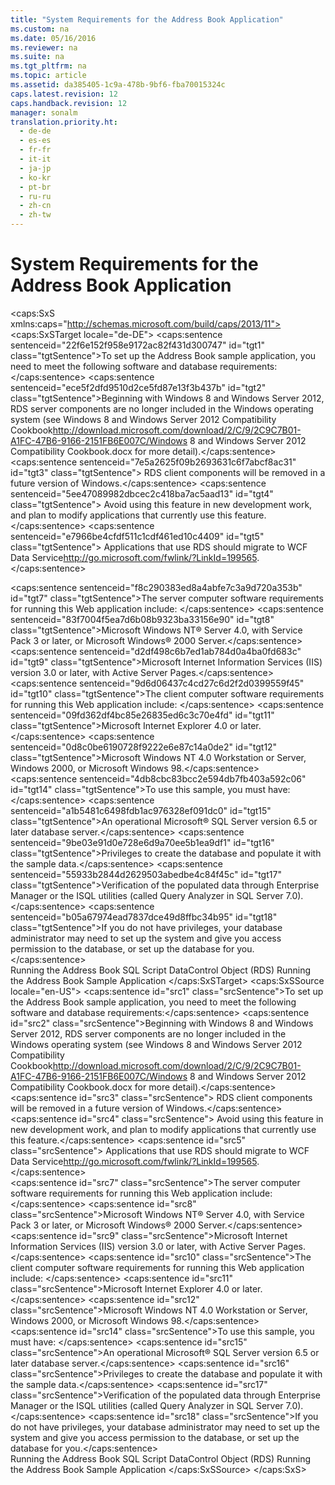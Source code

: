 ```yaml
---
title: "System Requirements for the Address Book Application"
ms.custom: na
ms.date: 05/16/2016
ms.reviewer: na
ms.suite: na
ms.tgt_pltfrm: na
ms.topic: article
ms.assetid: da385405-1c9a-478b-9bf6-fba70015324c
caps.latest.revision: 12
caps.handback.revision: 12
manager: sonalm
translation.priority.ht: 
  - de-de
  - es-es
  - fr-fr
  - it-it
  - ja-jp
  - ko-kr
  - pt-br
  - ru-ru
  - zh-cn
  - zh-tw
---
```

# System Requirements for the Address Book Application
<?xml version="1.0" encoding="utf-8"?>
<caps:SxS xmlns:caps="http://schemas.microsoft.com/build/caps/2013/11">
  <caps:SxSTarget locale="de-DE">
    <developerConceptualDocument xsi:schemaLocation="http://ddue.schemas.microsoft.com/authoring/2003/5 http://dduestorage.blob.core.windows.net/ddueschema/developer.xsd" xmlns="http://ddue.schemas.microsoft.com/authoring/2003/5" xmlns:xlink="http://www.w3.org/1999/xlink" xmlns:xsi="http://www.w3.org/2001/XMLSchema-instance">
      <introduction>
        <para>
          <caps:sentence sentenceid="22f6e152f958e9172ac82f431d300747" id="tgt1" class="tgtSentence">To set up the Address Book sample application, you need to meet the following software and database requirements:</caps:sentence>
        </para>
        <alert class="important">
          <para>
            <caps:sentence sentenceid="ece5f2dfd9510d2ce5fd87e13f3b437b" id="tgt2" class="tgtSentence">Beginning with Windows 8 and Windows Server 2012, RDS server components are no longer included in the Windows operating system (see Windows 8 and <externalLink><linkText>Windows Server 2012 Compatibility Cookbook</linkText><linkUri>http://download.microsoft.com/download/2/C/9/2C9C7B01-A1FC-47B6-9166-2151FB6E007C/Windows 8 and Windows Server 2012 Compatibility Cookbook.docx</linkUri></externalLink> for more detail).</caps:sentence>
            <caps:sentence sentenceid="7e5a2625f09b2693631c6f7abcf8ac31" id="tgt3" class="tgtSentence"> RDS client components will be removed in a future version of Windows.</caps:sentence>
            <caps:sentence sentenceid="5ee47089982dbcec2c418ba7ac5aad13" id="tgt4" class="tgtSentence"> Avoid using this feature in new development work, and plan to modify applications that currently use this feature.</caps:sentence>
            <caps:sentence sentenceid="e7966be4cfdf511c1cdf461ed10c4409" id="tgt5" class="tgtSentence"> Applications that use RDS should migrate to <externalLink><linkText>WCF Data Service</linkText><linkUri>http://go.microsoft.com/fwlink/?LinkId=199565</linkUri></externalLink>.</caps:sentence>
          </para>
        </alert>
      </introduction>
      <section>
        <title>
          <caps:sentence sentenceid="674593793bab8c222fa55ee830059d29" id="tgt6" class="tgtSentence">Software Requirements</caps:sentence>
        </title>
        <content>
          <para>
            <caps:sentence sentenceid="f8c290383ed8a4abfe7c3a9d720a353b" id="tgt7" class="tgtSentence">The server computer software requirements for running this Web application include:  </caps:sentence>
          </para>
          <list class="bullet">
            <listItem>
              <para>
                <caps:sentence sentenceid="83f7004f5ea7d6b08b9323ba33156e90" id="tgt8" class="tgtSentence">Microsoft Windows NT® Server 4.0, with Service Pack 3 or later, or Microsoft Windows® 2000 Server.</caps:sentence>
              </para>
            </listItem>
            <listItem>
              <para>
                <caps:sentence sentenceid="d2df498c6b7ed1ab784d0a4ba0fd683c" id="tgt9" class="tgtSentence">Microsoft Internet Information Services (IIS) version 3.0 or later, with Active Server Pages.</caps:sentence>
              </para>
            </listItem>
          </list>
          <para>
            <caps:sentence sentenceid="9d6d06437c4cd27c6d2f2d0399559f45" id="tgt10" class="tgtSentence">The client computer software requirements for running this Web application include:  </caps:sentence>
          </para>
          <list class="bullet">
            <listItem>
              <para>
                <caps:sentence sentenceid="09fd362df4bc85e26835ed6c3c70e4fd" id="tgt11" class="tgtSentence">Microsoft Internet Explorer 4.0 or later.</caps:sentence>
              </para>
            </listItem>
            <listItem>
              <para>
                <caps:sentence sentenceid="0d8c0be6190728f9222e6e87c14a0de2" id="tgt12" class="tgtSentence">Microsoft Windows NT 4.0 Workstation or Server, Windows 2000, or Microsoft Windows 98.</caps:sentence>
              </para>
            </listItem>
          </list>
        </content>
      </section>
      <section>
        <title>
          <caps:sentence sentenceid="11a74a00e5cfb28d4862ecd9d77b6283" id="tgt13" class="tgtSentence">Database Requirements</caps:sentence>
        </title>
        <content>
          <para>
            <caps:sentence sentenceid="4db8cbc83bcc2e594db7fb403a592c06" id="tgt14" class="tgtSentence">To use this sample, you must have:  </caps:sentence>
          </para>
          <list class="bullet">
            <listItem>
              <para>
                <caps:sentence sentenceid="a1b5481c6498fdb1ac976328ef091dc0" id="tgt15" class="tgtSentence">An operational Microsoft® SQL Server version 6.5 or later database server.</caps:sentence>
              </para>
            </listItem>
            <listItem>
              <para>
                <caps:sentence sentenceid="9be03e91d0e728e6d9a70ee5b1ea9df1" id="tgt16" class="tgtSentence">Privileges to create the database and populate it with the sample data.</caps:sentence>
              </para>
            </listItem>
            <listItem>
              <para>
                <caps:sentence sentenceid="55933b2844d2629503abedbe4c84f45c" id="tgt17" class="tgtSentence">Verification of the populated data through Enterprise Manager or the ISQL utilities (called Query Analyzer in SQL Server 7.0).</caps:sentence>
              </para>
            </listItem>
          </list>
          <para>
            <caps:sentence sentenceid="b05a67974ead7837dce49d8ffbc34b95" id="tgt18" class="tgtSentence">If you do not have privileges, your database administrator may need to set up the system and give you access permission to the database, or set up the database for you.</caps:sentence>
          </para>
        </content>
      </section>
      <relatedTopics>
        <link xlink:href="409b3f8b-0ced-4867-acbe-b245dcdf6702">Running the Address Book SQL Script</link>
        <link xlink:href="d85ea4fc-451c-436e-97b8-58f92b149dd0">DataControl Object (RDS)</link>
        <link xlink:href="3a2644e9-d634-4ae6-a5b7-13fb7b317ec7">Running the Address Book Sample Application</link>
      </relatedTopics>
    </developerConceptualDocument>
  </caps:SxSTarget>
  <caps:SxSSource locale="en-US">
    <developerConceptualDocument xsi:schemaLocation="http://ddue.schemas.microsoft.com/authoring/2003/5 http://dduestorage.blob.core.windows.net/ddueschema/developer.xsd" xmlns="http://ddue.schemas.microsoft.com/authoring/2003/5" xmlns:xlink="http://www.w3.org/1999/xlink" xmlns:xsi="http://www.w3.org/2001/XMLSchema-instance">
      <introduction>
        <para>
          <caps:sentence id="src1" class="srcSentence">To set up the Address Book sample application, you need to meet the following software and database requirements:</caps:sentence>
        </para>
        <alert class="important">
          <para>
            <caps:sentence id="src2" class="srcSentence">Beginning with Windows 8 and Windows Server 2012, RDS server components are no longer included in the Windows operating system (see Windows 8 and <externalLink><linkText>Windows Server 2012 Compatibility Cookbook</linkText><linkUri>http://download.microsoft.com/download/2/C/9/2C9C7B01-A1FC-47B6-9166-2151FB6E007C/Windows 8 and Windows Server 2012 Compatibility Cookbook.docx</linkUri></externalLink> for more detail).</caps:sentence>
            <caps:sentence id="src3" class="srcSentence"> RDS client components will be removed in a future version of Windows.</caps:sentence>
            <caps:sentence id="src4" class="srcSentence"> Avoid using this feature in new development work, and plan to modify applications that currently use this feature.</caps:sentence>
            <caps:sentence id="src5" class="srcSentence"> Applications that use RDS should migrate to <externalLink><linkText>WCF Data Service</linkText><linkUri>http://go.microsoft.com/fwlink/?LinkId=199565</linkUri></externalLink>.</caps:sentence>
          </para>
        </alert>
      </introduction>
      <section>
        <title>
          <caps:sentence id="src6" class="srcSentence">Software Requirements</caps:sentence>
        </title>
        <content>
          <para>
            <caps:sentence id="src7" class="srcSentence">The server computer software requirements for running this Web application include:  </caps:sentence>
          </para>
          <list class="bullet">
            <listItem>
              <para>
                <caps:sentence id="src8" class="srcSentence">Microsoft Windows NT® Server 4.0, with Service Pack 3 or later, or Microsoft Windows® 2000 Server.</caps:sentence>
              </para>
            </listItem>
            <listItem>
              <para>
                <caps:sentence id="src9" class="srcSentence">Microsoft Internet Information Services (IIS) version 3.0 or later, with Active Server Pages.</caps:sentence>
              </para>
            </listItem>
          </list>
          <para>
            <caps:sentence id="src10" class="srcSentence">The client computer software requirements for running this Web application include:  </caps:sentence>
          </para>
          <list class="bullet">
            <listItem>
              <para>
                <caps:sentence id="src11" class="srcSentence">Microsoft Internet Explorer 4.0 or later.</caps:sentence>
              </para>
            </listItem>
            <listItem>
              <para>
                <caps:sentence id="src12" class="srcSentence">Microsoft Windows NT 4.0 Workstation or Server, Windows 2000, or Microsoft Windows 98.</caps:sentence>
              </para>
            </listItem>
          </list>
        </content>
      </section>
      <section>
        <title>
          <caps:sentence id="src13" class="srcSentence">Database Requirements</caps:sentence>
        </title>
        <content>
          <para>
            <caps:sentence id="src14" class="srcSentence">To use this sample, you must have:  </caps:sentence>
          </para>
          <list class="bullet">
            <listItem>
              <para>
                <caps:sentence id="src15" class="srcSentence">An operational Microsoft® SQL Server version 6.5 or later database server.</caps:sentence>
              </para>
            </listItem>
            <listItem>
              <para>
                <caps:sentence id="src16" class="srcSentence">Privileges to create the database and populate it with the sample data.</caps:sentence>
              </para>
            </listItem>
            <listItem>
              <para>
                <caps:sentence id="src17" class="srcSentence">Verification of the populated data through Enterprise Manager or the ISQL utilities (called Query Analyzer in SQL Server 7.0).</caps:sentence>
              </para>
            </listItem>
          </list>
          <para>
            <caps:sentence id="src18" class="srcSentence">If you do not have privileges, your database administrator may need to set up the system and give you access permission to the database, or set up the database for you.</caps:sentence>
          </para>
        </content>
      </section>
      <relatedTopics>
        <link xlink:href="409b3f8b-0ced-4867-acbe-b245dcdf6702">Running the Address Book SQL Script</link>
        <link xlink:href="d85ea4fc-451c-436e-97b8-58f92b149dd0">DataControl Object (RDS)</link>
        <link xlink:href="3a2644e9-d634-4ae6-a5b7-13fb7b317ec7">Running the Address Book Sample Application</link>
      </relatedTopics>
    </developerConceptualDocument>
  </caps:SxSSource>
</caps:SxS>